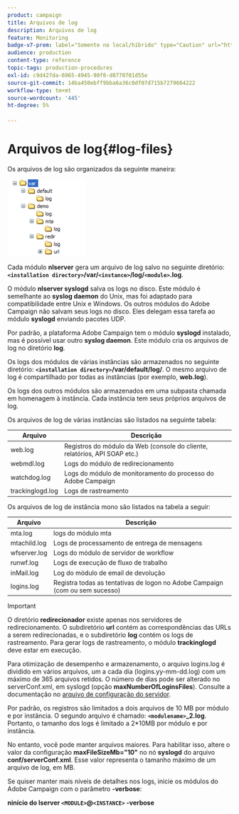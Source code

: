 ```yaml
---
product: campaign
title: Arquivos de log
description: Arquivos de log
feature: Monitoring
badge-v7-prem: label="Somente no local/híbrido" type="Caution" url="https://experienceleague.adobe.com/docs/campaign-classic/using/installing-campaign-classic/architecture-and-hosting-models/hosting-models-lp/hosting-models.html?lang=pt-BR" tooltip="Aplica-se somente a implantações locais e híbridas"
audience: production
content-type: reference
topic-tags: production-procedures
exl-id: c9d427da-6965-4945-90f0-d0770701d55e
source-git-commit: 14ba450ebff9bba6a36c0df07d715b7279604222
workflow-type: tm+mt
source-wordcount: '445'
ht-degree: 5%

---
```


# Arquivos de log{#log-files}



Os arquivos de log são organizados da seguinte maneira:

![](assets/d_ncs_directory.png)

Cada módulo **nlserver** gera um arquivo de log salvo no seguinte diretório: **`<installation directory>`/var/`<instance>`/log/`<module>`.log**.

O módulo **nlserver syslogd** salva os logs no disco. Este módulo é semelhante ao **syslog daemon** do Unix, mas foi adaptado para compatibilidade entre Unix e Windows. Os outros módulos do Adobe Campaign não salvam seus logs no disco. Eles delegam essa tarefa ao módulo **syslogd** enviando pacotes UDP.

Por padrão, a plataforma Adobe Campaign tem o módulo **syslogd** instalado, mas é possível usar outro **syslog daemon**. Este módulo cria os arquivos de log no diretório **log**.

Os logs dos módulos de várias instâncias são armazenados no seguinte diretório: **`<installation directory>`/var/default/log/**. O mesmo arquivo de log é compartilhado por todas as instâncias (por exemplo, **web.log**).

Os logs dos outros módulos são armazenados em uma subpasta chamada em homenagem à instância. Cada instância tem seus próprios arquivos de log.

Os arquivos de log de várias instâncias são listados na seguinte tabela:

| Arquivo | Descrição |
|---|---|
| web.log | Registros do módulo da Web (console do cliente, relatórios, API SOAP etc.) |
| webmdl.log | Logs do módulo de redirecionamento |
| watchdog.log | Logs do módulo de monitoramento do processo do Adobe Campaign |
| trackinglogd.log | Logs de rastreamento |

Os arquivos de log de instância mono são listados na tabela a seguir:

| Arquivo | Descrição |
|---|---|
| mta.log | logs do módulo mta |
| mtachild.log | Logs de processamento de entrega de mensagens |
| wfserver.log | Logs do módulo de servidor de workflow |
| runwf.log | Logs de execução de fluxo de trabalho |
| inMail.log | Log do módulo de email de devolução |
| logins.log | Registra todas as tentativas de logon no Adobe Campaign (com ou sem sucesso) |

>[!IMPORTANT]
>
>O diretório **redirecionador** existe apenas nos servidores de redirecionamento. O subdiretório **url** contém as correspondências das URLs a serem redirecionadas, e o subdiretório **log** contém os logs de rastreamento. Para gerar logs de rastreamento, o módulo **trackinglogd** deve estar em execução.

Para otimização de desempenho e armazenamento, o arquivo logins.log é dividido em vários arquivos, um a cada dia (logins.yy-mm-dd.log) com um máximo de 365 arquivos retidos. O número de dias pode ser alterado no serverConf.xml, em syslogd (opção **maxNumberOfLoginsFiles**). Consulte a documentação no [arquivo de configuração do servidor](../../installation/using/the-server-configuration-file.md#syslogd).

Por padrão, os registros são limitados a dois arquivos de 10 MB por módulo e por instância. O segundo arquivo é chamado: **`<modulename>`_2.log**. Portanto, o tamanho dos logs é limitado a 2&#42;10MB por módulo e por instância.

No entanto, você pode manter arquivos maiores. Para habilitar isso, altere o valor da configuração **maxFileSizeMb=&quot;10&quot;** no nó **syslogd** do arquivo **conf/serverConf.xml**. Esse valor representa o tamanho máximo de um arquivo de log, em MB.

Se quiser manter mais níveis de detalhes nos logs, inicie os módulos do Adobe Campaign com o parâmetro **-verbose**:

**ninício do lserver `<MODULE>`@`<INSTANCE>` -verbose**
